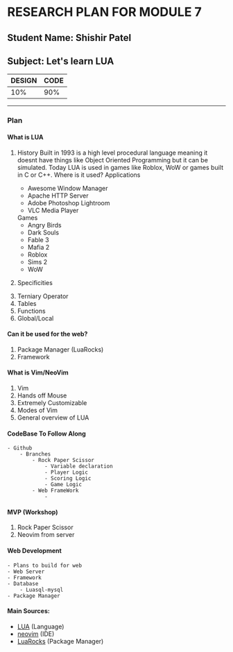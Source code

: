 # RESEARCH PLAN FOR MODULE 7

## Student Name: **Shishir Patel**

## Subject: **Let's learn LUA**


| **DESIGN**   | ****CODE****    |
|--------------- | --------------- |
| 10%   | 90%   |

---
### Plan
#### What is LUA
 1. History
 Built in 1993 is a high level procedural language meaning it doesnt have things like Object Oriented Programming but it can be simulated.  Today LUA is used in games like Roblox, WoW or games built in C or C++.
    Where is it used?
        Applications
        <ul><li>Awesome Window Manager</li>
        <li>Apache HTTP Server</li>
        <li>Adobe Photoshop Lightroom</li>
        <li>VLC Media Player</li></ul>
        Games
        <ul><li>Angry Birds</li>
        <li>Dark Souls</li>
        <li>Fable 3</li>
        <li>Mafia 2</li>
        <li>Roblox</li>
        <li>Sims 2</li>
        <li>WoW</li></ul>

 2. Specificities
        <li>Terniary Operator</li>
        <li>Tables</li>
        <li>Functions</li>
         <li>Global/Local</li>

#### Can it be used for the web?
 1. Package Manager (LuaRocks)
 2. Framework


#### What is Vim/NeoVim
 1. Vim
 2. Hands off Mouse
 3. Extremely Customizable
 4. Modes of Vim
 5. General overview of LUA

#### CodeBase To Follow Along
    - Github
        - Branches
            - Rock Paper Scissor
                - Variable declaration
                - Player Logic
                - Scoring Logic
                - Game Logic
            - Web FrameWork
                - 

#### MVP (Workshop)
 1. Rock Paper Scissor
 2. Neovim from server
 
#### Web Development
    - Plans to build for web
    - Web Server
    - Framework
    - Database
        - Luasql-mysql
    - Package Manager

#### Main Sources:
- [LUA](https://lua.org) (Language)
- [neovim](https://neovim.io) (IDE)
- [LuaRocks](https://luarocks.org) (Package Manager)



